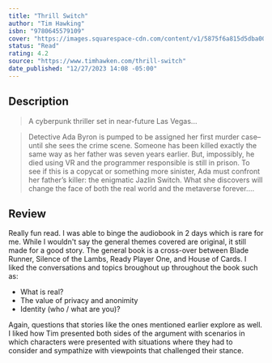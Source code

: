 ```yaml
---
title: "Thrill Switch"
author: "Tim Hawking"
isbn: "9780645579109"
cover: "https://images.squarespace-cdn.com/content/v1/5875f6a815d5dba00bbed0ea/1671223905780-BSJU33CS2HOQO8MIPRDB/thrillswitch+cover.jpg?format=1000w"
status: "Read"
rating: 4.2
source: "https://www.timhawken.com/thrill-switch"
date_published: "12/27/2023 14:08 -05:00"
---
```


## Description

> A cyberpunk thriller set in near-future Las Vegas...

> Detective Ada Byron is pumped to be assigned her first murder case–until she sees the crime scene. Someone has been killed exactly the same way as her father was seven years earlier. But, impossibly, he died using VR and the programmer responsible is still in prison. To see if this is a copycat or something more sinister, Ada must confront her father’s killer: the enigmatic Jazlin Switch. What she discovers will change the face of both the real world and the metaverse forever....

## Review

Really fun read. I was able to binge the audiobook in 2 days which is rare for me. While I wouldn't say the general themes covered are original, it still made for a good story. The general book is a cross-over between Blade Runner, Silence of the Lambs, Ready Player One, and House of Cards. I liked the conversations and topics broughout up throughout the book such as:

- What is real?
- The value of privacy and anonimity
- Identity (who / what are you)?

Again, questions that stories like the ones mentioned earlier explore as well. I liked how Tim presented both sides of the argument with scenarios in which characters were presented with situations where they had to consider and sympathize with viewpoints that challenged their stance. 